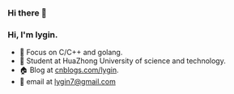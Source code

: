 ### Hi there 👋

<!--
**lygin/lygin** is a ✨ _special_ ✨ repository because its `README.md` (this file) appears on your GitHub profile.

Here are some ideas to get you started:

-->

### Hi, I'm **lygin**.


- 🔭 Focus on C/C++ and golang.
- 🏫 Student at HuaZhong University of science and technology.
- 🏠 Blog at [cnblogs.com/lygin](https://www.cnblogs.com/lygin).
- 📧 email at [lygin7@gmail.com]()

